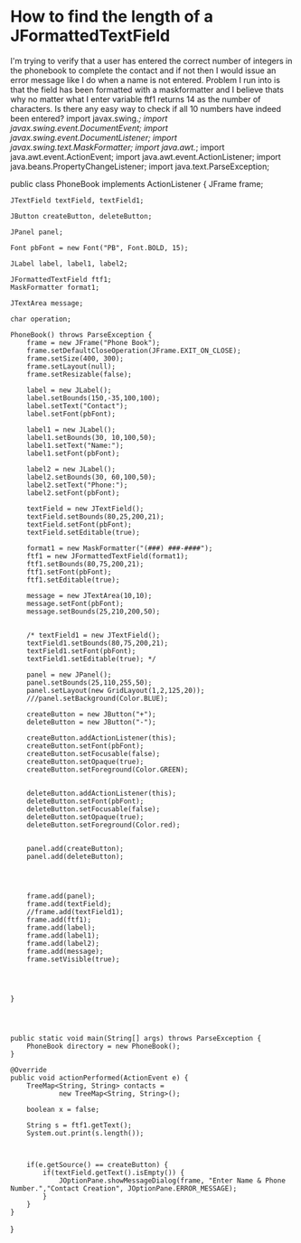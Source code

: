 
# How to find the length of a JFormattedTextField

I'm trying to verify that a user has entered the correct number of integers in the phonebook to complete the contact and if not then I would issue an error message like I do when a name is not entered. Problem I run into is that the field has been formatted with a maskformatter and I believe thats why no matter what I enter variable ftf1 returns 14 as the number of characters. Is there any easy way to check if all 10 numbers have indeed been entered?
import javax.swing.*;
import javax.swing.event.DocumentEvent;
import javax.swing.event.DocumentListener;
import javax.swing.text.MaskFormatter;
import java.awt.*;
import java.awt.event.ActionEvent;
import java.awt.event.ActionListener;
import java.beans.PropertyChangeListener;
import java.text.ParseException;


public class PhoneBook implements ActionListener {
    JFrame frame;

    JTextField textField, textField1;

    JButton createButton, deleteButton;

    JPanel panel;

    Font pbFont = new Font("PB", Font.BOLD, 15);

    JLabel label, label1, label2;

    JFormattedTextField ftf1;
    MaskFormatter format1;

    JTextArea message;

    char operation;

    PhoneBook() throws ParseException {
        frame = new JFrame("Phone Book");
        frame.setDefaultCloseOperation(JFrame.EXIT_ON_CLOSE);
        frame.setSize(400, 300);
        frame.setLayout(null);
        frame.setResizable(false);

        label = new JLabel();
        label.setBounds(150,-35,100,100);
        label.setText("Contact");
        label.setFont(pbFont);

        label1 = new JLabel();
        label1.setBounds(30, 10,100,50);
        label1.setText("Name:");
        label1.setFont(pbFont);

        label2 = new JLabel();
        label2.setBounds(30, 60,100,50);
        label2.setText("Phone:");
        label2.setFont(pbFont);

        textField = new JTextField();
        textField.setBounds(80,25,200,21);
        textField.setFont(pbFont);
        textField.setEditable(true);

        format1 = new MaskFormatter("(###) ###-####");
        ftf1 = new JFormattedTextField(format1);
        ftf1.setBounds(80,75,200,21);
        ftf1.setFont(pbFont);
        ftf1.setEditable(true);

        message = new JTextArea(10,10);
        message.setFont(pbFont);
        message.setBounds(25,210,200,50);


        /* textField1 = new JTextField();
        textField1.setBounds(80,75,200,21);
        textField1.setFont(pbFont);
        textField1.setEditable(true); */

        panel = new JPanel();
        panel.setBounds(25,110,255,50);
        panel.setLayout(new GridLayout(1,2,125,20));
        ///panel.setBackground(Color.BLUE);

        createButton = new JButton("+");
        deleteButton = new JButton("-");

        createButton.addActionListener(this);
        createButton.setFont(pbFont);
        createButton.setFocusable(false);
        createButton.setOpaque(true);
        createButton.setForeground(Color.GREEN);


        deleteButton.addActionListener(this);
        deleteButton.setFont(pbFont);
        deleteButton.setFocusable(false);
        deleteButton.setOpaque(true);
        deleteButton.setForeground(Color.red);


        panel.add(createButton);
        panel.add(deleteButton);




        frame.add(panel);
        frame.add(textField);
        //frame.add(textField1);
        frame.add(ftf1);
        frame.add(label);
        frame.add(label1);
        frame.add(label2);
        frame.add(message);
        frame.setVisible(true);




    }




    public static void main(String[] args) throws ParseException {
        PhoneBook directory = new PhoneBook();
    }

    @Override
    public void actionPerformed(ActionEvent e) {
        TreeMap<String, String> contacts =
                new TreeMap<String, String>();

        boolean x = false;

        String s = ftf1.getText();
        System.out.print(s.length());



        if(e.getSource() == createButton) {
            if(textField.getText().isEmpty()) {
                JOptionPane.showMessageDialog(frame, "Enter Name & Phone Number.","Contact Creation", JOptionPane.ERROR_MESSAGE);
            }
        }
    }
}


        
